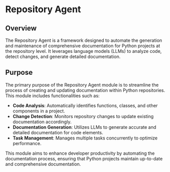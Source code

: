 # Repository Agent

## Overview
The Repository Agent is a framework designed to automate the generation and maintenance of comprehensive documentation for Python projects at the repository level. It leverages language models (LLMs) to analyze code, detect changes, and generate detailed documentation.

## Purpose
The primary purpose of the Repository Agent module is to streamline the process of creating and updating documentation within Python repositories. This module includes functionalities such as:

- **Code Analysis**: Automatically identifies functions, classes, and other components in a project.
- **Change Detection**: Monitors repository changes to update existing documentation accordingly.
- **Documentation Generation**: Utilizes LLMs to generate accurate and detailed documentation for code elements.
- **Task Management**: Manages multiple tasks concurrently to optimize performance.

This module aims to enhance developer productivity by automating the documentation process, ensuring that Python projects maintain up-to-date and comprehensive documentation.